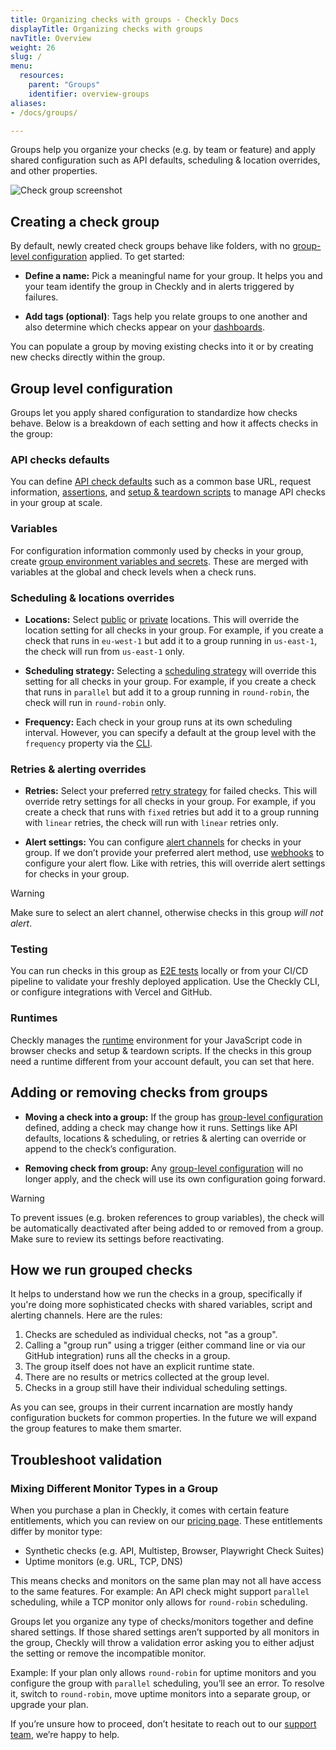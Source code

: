 ```yaml
---
title: Organizing checks with groups - Checkly Docs
displayTitle: Organizing checks with groups
navTitle: Overview
weight: 26
slug: /
menu:
  resources:
    parent: "Groups"
    identifier: overview-groups
aliases:
- /docs/groups/

---
```


Groups help you organize your checks (e.g. by team or feature) and apply shared configuration such as API defaults, scheduling & location overrides, and other properties.

![Check group screenshot](/docs/images/groups/group-in-dashboard.png)

## Creating a check group

By default, newly created check groups behave like folders, with no [group-level configuration](#group-level-configuration) applied. To get started:

* **Define a name:** Pick a meaningful name for your group. It helps you and your team identify the group in Checkly and in alerts triggered by failures.

* **Add tags (optional)**: Tags help you relate groups to one another and also determine which checks appear on your [dashboards](/docs/dashboards/).

You can populate a group by moving existing checks into it or by creating new checks directly within the group.

## Group level configuration

Groups let you apply shared configuration to standardize how checks behave. Below is a breakdown of each setting and how it affects checks in the group:

### API checks defaults

You can define [API check defaults](/docs/groups/api-check-defaults/) such as a common base URL, request information, [assertions](/docs/api-checks/assertions/), and [setup & teardown scripts](/docs/api-checks/setup-teardown-scripts/) to manage API checks in your group at scale.

### Variables

For configuration information commonly used by checks in your group, create [group environment variables and secrets](/docs/groups/variables/). These are merged with variables at the global and check levels when a check runs.

### Scheduling & locations overrides

* **Locations:** Select [public](/docs/monitoring/global-locations/) or [private](/docs/private-locations/) locations. This will override the location setting for all checks in your group. For example, if you create a check that runs in `eu-west-1` but add it to a group running in `us-east-1`, the check will run from `us-east-1` only.

* **Scheduling strategy:** Selecting a [scheduling strategy](/docs/monitoring/global-locations/#scheduling-strategies) will override this setting for all checks in your group. For example, if you create a check that runs in `parallel` but add it to a group running in `round-robin`, the check will run in `round-robin` only.

* **Frequency:** Each check in your group runs at its own scheduling interval. However, you can specify a default at the group level with the `frequency` property via the [CLI](/docs/cli/constructs-reference/#checkgroup).

### Retries & alerting overrides

* **Retries:** Select your preferred [retry strategy](/docs/alerting-and-retries/retries/) for failed checks. This will override retry settings for all checks in your group. For example, if you create a check that runs with `fixed` retries but add it to a group running with `linear` retries, the check will run with `linear` retries only.

* **Alert settings:** You can configure [alert channels](/docs/alerting-and-retries/alert-channels) for checks in your group. If we don’t provide your preferred alert method, use [webhooks](/docs/alerting-and-retries/webhooks/) to configure your alert flow. Like with retries, this will override alert settings for checks in your group.

> [!WARNING]
> Make sure to select an alert channel, otherwise checks in this group *will not alert*.

### Testing

You can run checks in this group as [E2E tests](/docs/testing) locally or from your CI/CD pipeline to validate your freshly deployed application. Use the Checkly CLI, or configure integrations with Vercel and GitHub.

### Runtimes

Checkly manages the [runtime](/docs/runtimes) environment for your JavaScript code in browser checks and setup & teardown scripts. If the checks in this group need a runtime different from your account default, you can set that here.

## Adding or removing checks from groups

* **Moving a check into a group:** If the group has [group-level configuration](#group-level-configuration) defined, adding a check may change how it runs. Settings like API defaults, locations & scheduling, or retries & alerting can override or append to the check’s configuration.

* **Removing check from group:** Any [group-level configuration](#group-level-configuration) will no longer apply, and the check will use its own configuration going forward.

> [!WARNING]
> To prevent issues (e.g. broken references to group variables), the check will be automatically deactivated after being added to or removed from a group. Make sure to review its settings before reactivating.

## How we run grouped checks

It helps to understand how we run the checks in a group, specifically if you're doing more sophisticated checks with shared
variables, script and alerting channels. Here are the rules:

1. Checks are scheduled as individual checks, not "as a group".
2. Calling a "group run" using a trigger (either command line or via our GitHub integration) runs all the checks in a group.
3. The group itself does not have an explicit runtime state.
4. There are no results or metrics collected at the group level.
5. Checks in a group still have their individual scheduling settings.

As you can see, groups in their current incarnation are mostly handy configuration buckets for common properties. In the future we will expand the group features to make them smarter.

## Troubleshoot validation

### Mixing Different Monitor Types in a Group

When you purchase a plan in Checkly, it comes with certain feature entitlements, which you can review on our [pricing page](https://www.checklyhq.com/pricing/). These entitlements differ by monitor type:

* Synthetic checks (e.g. API, Multistep, Browser, Playwright Check Suites)
* Uptime monitors (e.g. URL, TCP, DNS)

This means checks and monitors on the same plan may not all have access to the same features. For example: An API check might support `parallel` scheduling, while a TCP monitor only allows for `round-robin` scheduling.

Groups let you organize any type of checks/monitors together and define shared settings. If those shared settings aren’t supported by all monitors in the group, Checkly will throw a validation error asking you to either adjust the setting or remove the incompatible monitor.

Example: If your plan only allows `round-robin` for uptime monitors and you configure the group with `parallel` scheduling, you’ll see an error. To resolve it, switch to `round-robin`, move uptime monitors into a separate group, or upgrade your plan.

If you’re unsure how to proceed, don’t hesitate to reach out to our [support team](mailto:support@checklyhq.com), we’re happy to help.
